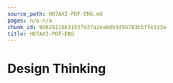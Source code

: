```yaml
---
source_path: H07AXI-PDF-ENG.md
pages: n/a-n/a
chunk_id: 9d62911663163f837a2ea6db3456783b57fe323a
title: H07AXI-PDF-ENG
---
```

# Design Thinking
